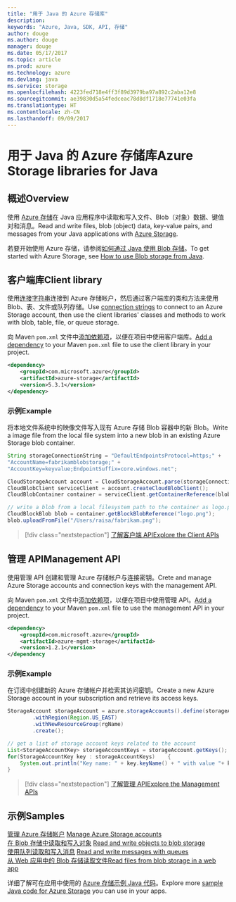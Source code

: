 ```yaml
---
title: "用于 Java 的 Azure 存储库"
description: 
keywords: "Azure, Java, SDK, API, 存储"
author: douge
ms.author: douge
manager: douge
ms.date: 05/17/2017
ms.topic: article
ms.prod: azure
ms.technology: azure
ms.devlang: java
ms.service: storage
ms.openlocfilehash: 4223fed718e4ff3f89d3979ba97a892c2aba12e8
ms.sourcegitcommit: ae39830d5a54fedceac78d8df1718e77741e03fa
ms.translationtype: HT
ms.contentlocale: zh-CN
ms.lasthandoff: 09/09/2017
---
```

# <a name="azure-storage-libraries-for-java"></a><span data-ttu-id="4c456-103">用于 Java 的 Azure 存储库</span><span class="sxs-lookup"><span data-stu-id="4c456-103">Azure Storage libraries for Java</span></span>

## <a name="overview"></a><span data-ttu-id="4c456-104">概述</span><span class="sxs-lookup"><span data-stu-id="4c456-104">Overview</span></span>

<span data-ttu-id="4c456-105">使用 [Azure 存储](/azure/storage/storage-introduction)在 Java 应用程序中读取和写入文件、Blob（对象）数据、键值对和消息。</span><span class="sxs-lookup"><span data-stu-id="4c456-105">Read and write files, blob (object) data, key-value pairs, and messages from your Java applications with [Azure Storage](/azure/storage/storage-introduction).</span></span>

<span data-ttu-id="4c456-106">若要开始使用 Azure 存储，请参阅[如何通过 Java 使用 Blob 存储](/azure/storage/storage-java-how-to-use-blob-storage)。</span><span class="sxs-lookup"><span data-stu-id="4c456-106">To get started with Azure Storage, see [How to use Blob storage from Java](/azure/storage/storage-java-how-to-use-blob-storage).</span></span>

## <a name="client-library"></a><span data-ttu-id="4c456-107">客户端库</span><span class="sxs-lookup"><span data-stu-id="4c456-107">Client library</span></span>

<span data-ttu-id="4c456-108">使用[连接字符串](/azure/storage/storage-create-storage-account#manage-your-storage-account)连接到 Azure 存储帐户，然后通过客户端库的类和方法来使用 Blob、表、文件或队列存储。</span><span class="sxs-lookup"><span data-stu-id="4c456-108">Use [connection strings](/azure/storage/storage-create-storage-account#manage-your-storage-account) to connect to an Azure Storage account, then use the client libraries' classes and methods to work with blob, table, file, or queue storage.</span></span> 

<span data-ttu-id="4c456-109">向 Maven `pom.xml` 文件中[添加依赖项](https://maven.apache.org/guides/getting-started/index.html#How_do_I_use_external_dependencies)，以便在项目中使用客户端库。</span><span class="sxs-lookup"><span data-stu-id="4c456-109">[Add a dependency](https://maven.apache.org/guides/getting-started/index.html#How_do_I_use_external_dependencies) to your Maven `pom.xml` file to use the client library in your project.</span></span>   

```XML
<dependency>
    <groupId>com.microsoft.azure</groupId>
    <artifactId>azure-storage</artifactId>
    <version>5.3.1</version>
</dependency>
```   

### <a name="example"></a><span data-ttu-id="4c456-110">示例</span><span class="sxs-lookup"><span data-stu-id="4c456-110">Example</span></span>

<span data-ttu-id="4c456-111">将本地文件系统中的映像文件写入现有 Azure 存储 Blob 容器中的新 Blob。</span><span class="sxs-lookup"><span data-stu-id="4c456-111">Write a image file from the local file system into a new blob in an existing Azure Storage blob container.</span></span>


```java
String storageConnectionString = "DefaultEndpointsProtocol=https;" + 
"AccountName=fabrikamblobstorage;" + 
"AccountKey=keyvalue;EndpointSuffix=core.windows.net";

CloudStorageAccount account = CloudStorageAccount.parse(storageConnectionString);
CloudBlobClient serviceClient = account.createCloudBlobClient();
CloudBlobContainer container = serviceClient.getContainerReference(blobContainer);

// write a blob from a local filesystem path to the container as logo.png
CloudBlockBlob blob = container.getBlockBlobReference("logo.png");
blob.uploadFromFile("/Users/raisa/fabrikam.png");
```

> [!div class="nextstepaction"]
> [<span data-ttu-id="4c456-112">了解客户端 API</span><span class="sxs-lookup"><span data-stu-id="4c456-112">Explore the Client APIs</span></span>](/java/api/overview/azure/storage/clientlibrary)

## <a name="management-api"></a><span data-ttu-id="4c456-113">管理 API</span><span class="sxs-lookup"><span data-stu-id="4c456-113">Management API</span></span>

<span data-ttu-id="4c456-114">使用管理 API 创建和管理 Azure 存储帐户与连接密钥。</span><span class="sxs-lookup"><span data-stu-id="4c456-114">Crete and manage Azure Storage accounts and connection keys with the management API.</span></span>

<span data-ttu-id="4c456-115">向 Maven `pom.xml` 文件中[添加依赖项](https://maven.apache.org/guides/getting-started/index.html#How_do_I_use_external_dependencies)，以便在项目中使用管理 API。</span><span class="sxs-lookup"><span data-stu-id="4c456-115">[Add a dependency](https://maven.apache.org/guides/getting-started/index.html#How_do_I_use_external_dependencies) to your Maven `pom.xml` file to use the management API in your project.</span></span>  

```XML
<dependency>
    <groupId>com.microsoft.azure</groupId>
    <artifactId>azure-mgmt-storage</artifactId>
    <version>1.2.1</version>
</dependency
```   

### <a name="example"></a><span data-ttu-id="4c456-116">示例</span><span class="sxs-lookup"><span data-stu-id="4c456-116">Example</span></span>

<span data-ttu-id="4c456-117">在订阅中创建新的 Azure 存储帐户并检索其访问密钥。</span><span class="sxs-lookup"><span data-stu-id="4c456-117">Create a new Azure Storage account in your subscription and retrieve its access keys.</span></span>

```java
StorageAccount storageAccount = azure.storageAccounts().define(storageAccountName)
        .withRegion(Region.US_EAST)
        .withNewResourceGroup(rgName)
        .create();

// get a list of storage account keys related to the account
List<StorageAccountKey> storageAccountKeys = storageAccount.getKeys();
for(StorageAccountKey key : storageAccountKeys)    {
    System.out.println("Key name: " + key.keyName() + " with value "+ key.value());
}
```

> [!div class="nextstepaction"]
> [<span data-ttu-id="4c456-118">了解管理 API</span><span class="sxs-lookup"><span data-stu-id="4c456-118">Explore the Management APIs</span></span>](/java/api/overview/azure/storage/managementapi)


## <a name="samples"></a><span data-ttu-id="4c456-119">示例</span><span class="sxs-lookup"><span data-stu-id="4c456-119">Samples</span></span>

<span data-ttu-id="4c456-120">[管理 Azure 存储帐户](../docs-ref-conceptual/java-sdk-manage-storage-accounts.md)  </span><span class="sxs-lookup"><span data-stu-id="4c456-120">[Manage Azure Storage accounts](../docs-ref-conceptual/java-sdk-manage-storage-accounts.md)  </span></span>  
<span data-ttu-id="4c456-121">[在 Blob 存储中读取和写入对象](https://github.com/Azure-Samples/storage-blob-java-getting-started) </span><span class="sxs-lookup"><span data-stu-id="4c456-121">[Read and write objects to blob storage](https://github.com/Azure-Samples/storage-blob-java-getting-started) </span></span>  
<span data-ttu-id="4c456-122">[使用队列读取和写入消息](https://github.com/Azure-Samples/storage-queue-java-getting-started) </span><span class="sxs-lookup"><span data-stu-id="4c456-122">[Read and write messages with queues](https://github.com/Azure-Samples/storage-queue-java-getting-started) </span></span>  
[<span data-ttu-id="4c456-123">从 Web 应用中的 Blob 存储读取文件</span><span class="sxs-lookup"><span data-stu-id="4c456-123">Read files from blob storage in a web app</span></span>](https://github.com/Azure-Samples/app-service-java-manage-storage-connections-for-web-apps-on-linux)

<span data-ttu-id="4c456-124">详细了解可在应用中使用的 [Azure 存储示例 Java 代码](https://azure.microsoft.com/resources/samples/?platform=java&term=storage)。</span><span class="sxs-lookup"><span data-stu-id="4c456-124">Explore more [sample Java code for Azure Storage](https://azure.microsoft.com/resources/samples/?platform=java&term=storage) you can use in your apps.</span></span>